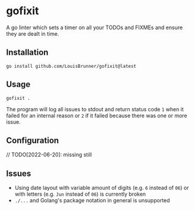 # gofixit

A go linter which sets a timer on all your TODOs and FIXMEs and ensure they are dealt in time.

## Installation

```
go install github.com/LouisBrunner/gofixit@latest
```

## Usage

```
gofixit .
```

The program will log all issues to stdout and return status code `1` when it failed for an internal reason or `2` if it failed because there was one or more issue.

## Configuration

// TODO[2022-06-20]: missing still

## Issues

 * Using date layout with variable amount of digits (e.g. `6` instead of `06`) or with letters (e.g. `Jun` instead of `06`) is currently broken
 * `./...` and Golang's package notation in general is unsupported
